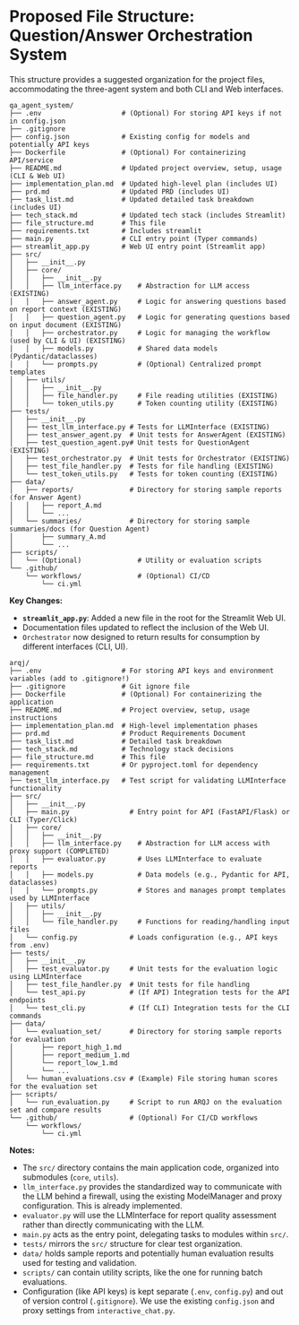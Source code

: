 # Proposed File Structure: Question/Answer Orchestration System

This structure provides a suggested organization for the project files, accommodating the three-agent system and both CLI and Web interfaces.

```
qa_agent_system/
├── .env                    # (Optional) For storing API keys if not in config.json
├── .gitignore
├── config.json             # Existing config for models and potentially API keys
├── Dockerfile              # (Optional) For containerizing API/service
├── README.md               # Updated project overview, setup, usage (CLI & Web UI)
├── implementation_plan.md  # Updated high-level plan (includes UI)
├── prd.md                  # Updated PRD (includes UI)
├── task_list.md            # Updated detailed task breakdown (includes UI)
├── tech_stack.md           # Updated tech stack (includes Streamlit)
├── file_structure.md       # This file
├── requirements.txt        # Includes streamlit
├── main.py                 # CLI entry point (Typer commands)
├── streamlit_app.py        # Web UI entry point (Streamlit app)
├── src/
│   ├── __init__.py
│   ├── core/
│   │   ├── __init__.py
│   │   ├── llm_interface.py    # Abstraction for LLM access (EXISTING)
│   │   ├── answer_agent.py     # Logic for answering questions based on report context (EXISTING)
│   │   ├── question_agent.py   # Logic for generating questions based on input document (EXISTING)
│   │   ├── orchestrator.py     # Logic for managing the workflow (used by CLI & UI) (EXISTING)
│   │   ├── models.py           # Shared data models (Pydantic/dataclasses)
│   │   └── prompts.py          # (Optional) Centralized prompt templates
│   ├── utils/
│   │   ├── __init__.py
│   │   ├── file_handler.py     # File reading utilities (EXISTING)
│   │   └── token_utils.py      # Token counting utility (EXISTING)
├── tests/
│   ├── __init__.py
│   ├── test_llm_interface.py # Tests for LLMInterface (EXISTING)
│   ├── test_answer_agent.py  # Unit tests for AnswerAgent (EXISTING)
│   ├── test_question_agent.py# Unit tests for QuestionAgent (EXISTING)
│   ├── test_orchestrator.py  # Unit tests for Orchestrator (EXISTING)
│   ├── test_file_handler.py  # Tests for file handling (EXISTING)
│   └── test_token_utils.py   # Tests for token counting (EXISTING)
├── data/
│   ├── reports/              # Directory for storing sample reports (for Answer Agent)
│   │   ├── report_A.md
│   │   └── ...
│   └── summaries/            # Directory for storing sample summaries/docs (for Question Agent)
│       ├── summary_A.md
│       └── ...
├── scripts/
│   └── (Optional)              # Utility or evaluation scripts
└── .github/
    └── workflows/              # (Optional) CI/CD
        └── ci.yml
```

**Key Changes:**

*   **`streamlit_app.py`**: Added a new file in the root for the Streamlit Web UI.
*   Documentation files updated to reflect the inclusion of the Web UI.
*   `Orchestrator` now designed to return results for consumption by different interfaces (CLI, UI).

```
arqj/
├── .env                    # For storing API keys and environment variables (add to .gitignore!)
├── .gitignore              # Git ignore file
├── Dockerfile              # (Optional) For containerizing the application
├── README.md               # Project overview, setup, usage instructions
├── implementation_plan.md  # High-level implementation phases
├── prd.md                  # Product Requirements Document
├── task_list.md            # Detailed task breakdown
├── tech_stack.md           # Technology stack decisions
├── file_structure.md       # This file
├── requirements.txt        # Or pyproject.toml for dependency management
├── test_llm_interface.py   # Test script for validating LLMInterface functionality
├── src/
│   ├── __init__.py
│   ├── main.py               # Entry point for API (FastAPI/Flask) or CLI (Typer/Click)
│   ├── core/
│   │   ├── __init__.py
│   │   ├── llm_interface.py    # Abstraction for LLM access with proxy support (COMPLETED)
│   │   ├── evaluator.py        # Uses LLMInterface to evaluate reports
│   │   ├── models.py           # Data models (e.g., Pydantic for API, dataclasses)
│   │   └── prompts.py          # Stores and manages prompt templates used by LLMInterface
│   ├── utils/
│   │   ├── __init__.py
│   │   └── file_handler.py     # Functions for reading/handling input files
│   └── config.py             # Loads configuration (e.g., API keys from .env)
├── tests/
│   ├── __init__.py
│   ├── test_evaluator.py     # Unit tests for the evaluation logic using LLMInterface
│   ├── test_file_handler.py  # Unit tests for file handling
│   └── test_api.py           # (If API) Integration tests for the API endpoints
│   └── test_cli.py           # (If CLI) Integration tests for the CLI commands
├── data/
│   └── evaluation_set/       # Directory for storing sample reports for evaluation
│       ├── report_high_1.md
│       ├── report_medium_1.md
│       └── report_low_1.md
│       └── ...
│   └── human_evaluations.csv # (Example) File storing human scores for the evaluation set
├── scripts/
│   └── run_evaluation.py     # Script to run ARQJ on the evaluation set and compare results
└── .github/                  # (Optional) For CI/CD workflows
    └── workflows/
        └── ci.yml
```

**Notes:**

*   The `src/` directory contains the main application code, organized into submodules (`core`, `utils`).
*   `llm_interface.py` provides the standardized way to communicate with the LLM behind a firewall, using the existing ModelManager and proxy configuration. This is already implemented.
*   `evaluator.py` will use the LLMInterface for report quality assessment rather than directly communicating with the LLM.
*   `main.py` acts as the entry point, delegating tasks to modules within `src/`.
*   `tests/` mirrors the `src/` structure for clear test organization.
*   `data/` holds sample reports and potentially human evaluation results used for testing and validation.
*   `scripts/` can contain utility scripts, like the one for running batch evaluations.
*   Configuration (like API keys) is kept separate (`.env`, `config.py`) and out of version control (`.gitignore`). We use the existing `config.json` and proxy settings from `interactive_chat.py`. 